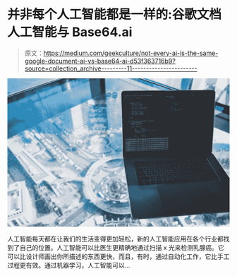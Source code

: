 # 并非每个人工智能都是一样的:谷歌文档人工智能与 Base64.ai

> 原文：<https://medium.com/geekculture/not-every-ai-is-the-same-google-document-ai-vs-base64-ai-d53f363716b9?source=collection_archive---------11----------------------->

![](img/2f0ebbd6c92f8e0fba8d8afa78a29743.png)

人工智能每天都在让我们的生活变得更加轻松，新的人工智能应用在各个行业都找到了自己的位置。人工智能可以比医生更精确地通过扫描 x 光来检测乳腺癌。它可以比设计师画出你所描述的东西更快，而且，有时，通过自动化工作，它比手工过程更有效。通过机器学习，人工智能可以…